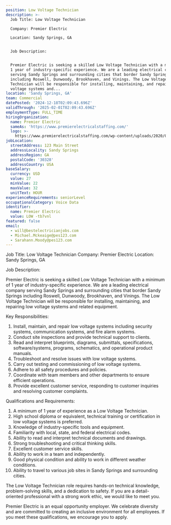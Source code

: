 ```yaml
---
position: Low Voltage Technician
description: >-
  Job Title: Low Voltage Technician

  Company: Premier Electric

  Location: Sandy Springs, GA


  Job Description:


  Premier Electric is seeking a skilled Low Voltage Technician with a minimum of
  1 year of industry-specific experience. We are a leading electrical company
  serving Sandy Springs and surrounding cities that border Sandy Springs
  including Roswell, Dunwoody, Brookhaven, and Vinings. The Low Voltage
  Technician will be responsible for installing, maintaining, and repairing low
  voltage systems and...
location: 'Sandy Springs, GA'
team: Commercial
datePosted: '2024-12-18T02:09:43.696Z'
validThrough: '2025-02-01T02:09:43.696Z'
employmentType: FULL_TIME
hiringOrganization:
  name: Premier Electric
  sameAs: 'https://www.premierelectricalstaffing.com/'
  logo: >-
    https://www.premierelectricalstaffing.com/wp-content/uploads/2020/05/Premier-Electrical-Staffing-logo.png
jobLocation:
  streetAddress: 123 Main Street
  addressLocality: Sandy Springs
  addressRegion: GA
  postalCode: '30328'
  addressCountry: USA
baseSalary:
  currency: USD
  value: 27
  minValue: 22
  maxValue: 32
  unitText: HOUR
experienceRequirements: seniorLevel
occupationalCategory: Voice Data
identifier:
  name: Premier Electric
  value: LOW -tb7vnl
featured: false
email:
  - will@bestelectricianjobs.com
  - Michael.Mckeaige@pes123.com
  - Sarahann.Moody@pes123.com
---
```




Job Title: Low Voltage Technician
Company: Premier Electric
Location: Sandy Springs, GA

Job Description:

Premier Electric is seeking a skilled Low Voltage Technician with a minimum of 1 year of industry-specific experience. We are a leading electrical company serving Sandy Springs and surrounding cities that border Sandy Springs including Roswell, Dunwoody, Brookhaven, and Vinings. The Low Voltage Technician will be responsible for installing, maintaining, and repairing low voltage systems and related equipment.

Key Responsibilities:

1. Install, maintain, and repair low voltage systems including security systems, communication systems, and fire alarm systems.
2. Conduct site inspections and provide technical support to clients.
3. Read and interpret blueprints, diagrams, submittals, specifications, software/systems, programs, schematics, and operational product manuals.
4. Troubleshoot and resolve issues with low voltage systems.
5. Carry out testing and commissioning of low voltage systems.
6. Adhere to all safety procedures and policies.
7. Coordinate with team members and other departments to ensure efficient operations.
8. Provide excellent customer service, responding to customer inquiries and resolving customer complaints.

Qualifications and Requirements:

1. A minimum of 1 year of experience as a Low Voltage Technician.
2. High school diploma or equivalent, technical training or certification in low voltage systems is preferred.
3. Knowledge of industry-specific tools and equipment.
4. Familiarity with local, state, and federal electrical codes.
5. Ability to read and interpret technical documents and drawings.
6. Strong troubleshooting and critical thinking skills.
7. Excellent customer service skills.
8. Ability to work in a team and independently.
9. Good physical condition and ability to work in different weather conditions.
10. Ability to travel to various job sites in Sandy Springs and surrounding cities.

The Low Voltage Technician role requires hands-on technical knowledge, problem-solving skills, and a dedication to safety. If you are a detail-oriented professional with a strong work ethic, we would like to meet you.

Premier Electric is an equal opportunity employer. We celebrate diversity and are committed to creating an inclusive environment for all employees. If you meet these qualifications, we encourage you to apply.

